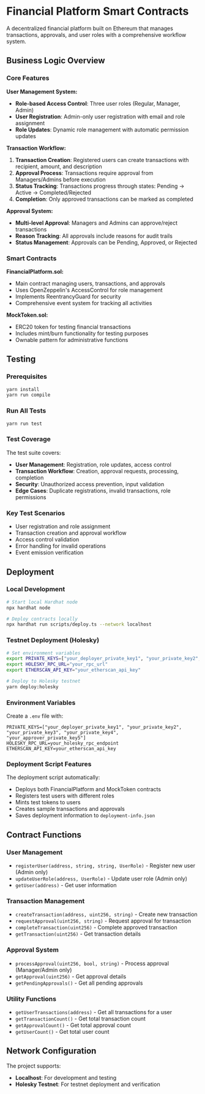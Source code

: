 # Financial Platform Smart Contracts

A decentralized financial platform built on Ethereum that manages transactions, approvals, and user roles with a comprehensive workflow system.

## Business Logic Overview

### Core Features

**User Management System:**

- **Role-based Access Control**: Three user roles (Regular, Manager, Admin)
- **User Registration**: Admin-only user registration with email and role assignment
- **Role Updates**: Dynamic role management with automatic permission updates

**Transaction Workflow:**

1. **Transaction Creation**: Registered users can create transactions with recipient, amount, and description
2. **Approval Process**: Transactions require approval from Managers/Admins before execution
3. **Status Tracking**: Transactions progress through states: Pending → Active → Completed/Rejected
4. **Completion**: Only approved transactions can be marked as completed

**Approval System:**

- **Multi-level Approval**: Managers and Admins can approve/reject transactions
- **Reason Tracking**: All approvals include reasons for audit trails
- **Status Management**: Approvals can be Pending, Approved, or Rejected

### Smart Contracts

**FinancialPlatform.sol:**

- Main contract managing users, transactions, and approvals
- Uses OpenZeppelin's AccessControl for role management
- Implements ReentrancyGuard for security
- Comprehensive event system for tracking all activities

**MockToken.sol:**

- ERC20 token for testing financial transactions
- Includes mint/burn functionality for testing purposes
- Ownable pattern for administrative functions

## Testing

### Prerequisites

```bash
yarn install
yarn run compile
```

### Run All Tests

```bash
yarn run test
```

### Test Coverage

The test suite covers:

- **User Management**: Registration, role updates, access control
- **Transaction Workflow**: Creation, approval requests, processing, completion
- **Security**: Unauthorized access prevention, input validation
- **Edge Cases**: Duplicate registrations, invalid transactions, role permissions

### Key Test Scenarios

- User registration and role assignment
- Transaction creation and approval workflow
- Access control validation
- Error handling for invalid operations
- Event emission verification

## Deployment

### Local Development

```bash
# Start local Hardhat node
npx hardhat node

# Deploy contracts locally
npx hardhat run scripts/deploy.ts --network localhost
```

### Testnet Deployment (Holesky)

```bash
# Set environment variables
export PRIVATE_KEYS=["your_deployer_private_key1", "your_private_key2", "your_private_key3", "your_private_key4", "your_approver_private_key5"]
export HOLESKY_RPC_URL="your_rpc_url"
export ETHERSCAN_API_KEY="your_etherscan_api_key"

# Deploy to Holesky testnet
yarn deploy:holesky
```

### Environment Variables

Create a `.env` file with:

```env
PRIVATE_KEYS=["your_deployer_private_key1", "your_private_key2", "your_private_key3", "your_private_key4", "your_approver_private_key5"]
HOLESKY_RPC_URL=your_holesky_rpc_endpoint
ETHERSCAN_API_KEY=your_etherscan_api_key
```

### Deployment Script Features

The deployment script automatically:

- Deploys both FinancialPlatform and MockToken contracts
- Registers test users with different roles
- Mints test tokens to users
- Creates sample transactions and approvals
- Saves deployment information to `deployment-info.json`

## Contract Functions

### User Management

- `registerUser(address, string, string, UserRole)` - Register new user (Admin only)
- `updateUserRole(address, UserRole)` - Update user role (Admin only)
- `getUser(address)` - Get user information

### Transaction Management

- `createTransaction(address, uint256, string)` - Create new transaction
- `requestApproval(uint256, string)` - Request approval for transaction
- `completeTransaction(uint256)` - Complete approved transaction
- `getTransaction(uint256)` - Get transaction details

### Approval System

- `processApproval(uint256, bool, string)` - Process approval (Manager/Admin only)
- `getApproval(uint256)` - Get approval details
- `getPendingApprovals()` - Get all pending approvals

### Utility Functions

- `getUserTransactions(address)` - Get all transactions for a user
- `getTransactionCount()` - Get total transaction count
- `getApprovalCount()` - Get total approval count
- `getUserCount()` - Get total user count

## Network Configuration

The project supports:

- **Localhost**: For development and testing
- **Holesky Testnet**: For testnet deployment and verification
